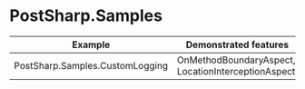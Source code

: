 # PostSharp.Samples

| Example                                   | Demonstrated features                                                 |
| ----------------------------------------- | --------------------------------------------------------------------- |
| PostSharp.Samples.CustomLogging           | OnMethodBoundaryAspect, LocationInterceptionAspect.
